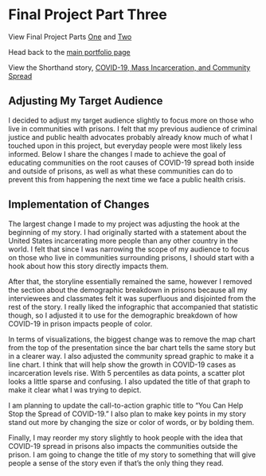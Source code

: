 # Final Project Part Three

View Final Project Parts [One](https://lzak88.github.io/zakalik-portfolio/final-project-part-1.html) and [Two](https://lzak88.github.io/zakalik-portfolio/final-project-part-2.html)

Head back to the [main portfolio page](https://lzak88.github.io/zakalik-portfolio/)

View the Shorthand story, [COVID-19, Mass Incarceration, and Community Spread](https://carnegiemellon.shorthandstories.com/mass-incarceration-and-the-covid-19-pandemic/index.html)

## Adjusting My Target Audience
I decided to adjust my target audience slightly to focus more on those who live in communities with prisons. I felt that my previous audience of criminal justice and public health advocates probably already know much of what I touched upon in this project, but everyday people were most likely less informed. Below I share the changes I made to achieve the goal of educating communities on the root causes of COVID-19 spread both inside and outside of prisons, as well as what these communities can do to prevent this from happening the next time we face a public health crisis.

## Implementation of Changes
The largest change I made to my project was adjusting the hook at the beginning of my story. I had originally started with a statement about the United States incarcerating more people than any other country in the world. I felt that since I was narrowing the scope of my audience to focus on those who live in communities surrounding prisons, I should start with a hook about how this story directly impacts them.

After that, the storyline essentially remained the same, however I removed the section about the demographic breakdown in prisons because all my interviewees and classmates felt it was superfluous and disjointed from the rest of the story. I really liked the infographic that accompanied that statistic though, so I adjusted it to use for the demographic breakdown of how COVID-19 in prison impacts people of color. 

In terms of visualizations, the biggest change was to remove the map chart from the top of the presentation since the bar chart tells the same story but in a clearer way. I also adjusted the community spread graphic to make it a line chart. I think that will help show the growth in COVID-19 cases as incarceration levels rise. With 5 percentiles as data points, a scatter plot looks a little sparse and confusing. I also updated the title of that graph to make it clear what I was trying to depict.

I am planning to update the call-to-action graphic title to “You Can Help Stop the Spread of COVID-19.” I also plan to make key points in my story stand out more by changing the size or color of words, or by bolding them.

Finally, I may reorder my story slightly to hook people with the idea that COVID-19 spread in prisons also impacts the communities outside the prison. I am going to change the title of my story to something that will give people a sense of the story even if that’s the only thing they read.
